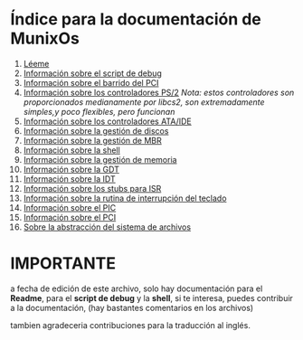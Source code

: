 # Índice para la documentación de MunixOs

1. [Léeme](README.md)
2. [Información sobre el script de debug](debug-docs.md)
3. [Información sobre el barrido del PCI](sweep-pci.md)
4. [Información sobre los controladores PS/2](ps2.md) *Nota: estos controladores son proporcionados medianamente por libcs2, son extremadamente simples,y poco flexibles, pero funcionan*
5. [Información sobre los controladores ATA/IDE](ata_ide.md)
6. [Información sobre la gestión de discos](disks.md)
7. [Información sobre la gestión de MBR](mbr.md)
8. [Información sobre la shell](shell.md)
9. [Información sobre la gestión de memoria](memory.md)
10. [Información sobre la GDT](gdt.md)
11. [Información sobre la IDT](idt.md)
12. [Información sobre los stubs para ISR](isr.md)
13. [Información sobre la rutina de interrupción del teclado](keyboard_isr.md)
14. [Información sobre el PIC](pic.md)
15. [Información sobre el PCI](pci.md)
16. [Sobre la abstracción del sistema de archivos](fs.md)

# IMPORTANTE 
a fecha de edición de este archivo, solo hay documentación para el **Readme**, para el **script de debug** y la **shell**, si te interesa, puedes contribuir a la documentación, (hay bastantes comentarios en los archivos)

tambien agradeceria contribuciones para la traducción al inglés.
